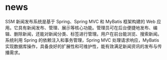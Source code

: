 # news
SSM 新闻发布系统是基于 Spring、Spring MVC 和 MyBatis 框架构建的 Web 应用。它具有新闻发布、管理、展示等核心功能。管理员可在后台便捷地发布、编辑、删除新闻，还能对新闻分类、标签进行管理。用户在前台能浏览、搜索新闻。系统利用 Spring 的依赖注入和事务管理，Spring MVC 处理请求响应，MyBatis 实现数据库操作，具备良好的扩展性和可维护性，能有效满足新闻资讯的发布与传播需求。 
